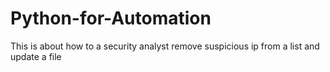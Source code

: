 # Python-for-Automation
This is about how to a security analyst remove suspicious ip from a list and update a file 
